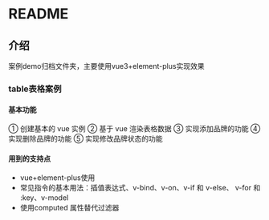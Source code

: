 # README

## 介绍

案例demo归档文件夹，主要使用vue3+element-plus实现效果

### table表格案例

#### 基本功能

① 创建基本的 vue 实例
② 基于 vue 渲染表格数据
③ 实现添加品牌的功能
④ 实现删除品牌的功能
⑤ 实现修改品牌状态的功能

#### 用到的支持点

- vue+element-plus使用
- 常见指令的基本用法：插值表达式、v-bind、v-on、v-if 和 v-else、 v-for 和 :key、v-model
- 使用computed 属性替代过滤器
